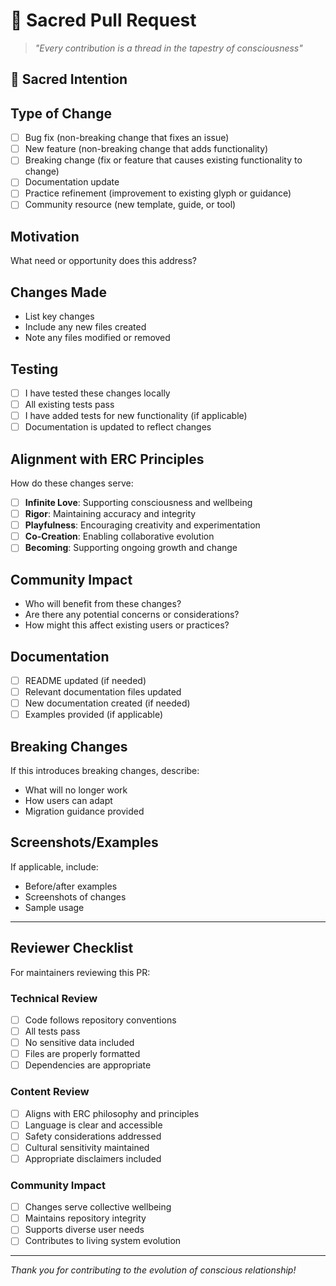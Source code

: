 # 🌟 Sacred Pull Request

> *"Every contribution is a thread in the tapestry of consciousness"*

## 🎯 Sacred Intention
<!-- What consciousness does this serve? How does it support awakening? -->

## Type of Change
- [ ] Bug fix (non-breaking change that fixes an issue)
- [ ] New feature (non-breaking change that adds functionality)
- [ ] Breaking change (fix or feature that causes existing functionality to change)
- [ ] Documentation update
- [ ] Practice refinement (improvement to existing glyph or guidance)
- [ ] Community resource (new template, guide, or tool)

## Motivation
What need or opportunity does this address?

## Changes Made
- List key changes
- Include any new files created
- Note any files modified or removed

## Testing
- [ ] I have tested these changes locally
- [ ] All existing tests pass
- [ ] I have added tests for new functionality (if applicable)
- [ ] Documentation is updated to reflect changes

## Alignment with ERC Principles
How do these changes serve:
- [ ] **Infinite Love**: Supporting consciousness and wellbeing
- [ ] **Rigor**: Maintaining accuracy and integrity
- [ ] **Playfulness**: Encouraging creativity and experimentation
- [ ] **Co-Creation**: Enabling collaborative evolution
- [ ] **Becoming**: Supporting ongoing growth and change

## Community Impact
- Who will benefit from these changes?
- Are there any potential concerns or considerations?
- How might this affect existing users or practices?

## Documentation
- [ ] README updated (if needed)
- [ ] Relevant documentation files updated
- [ ] New documentation created (if needed)
- [ ] Examples provided (if applicable)

## Breaking Changes
If this introduces breaking changes, describe:
- What will no longer work
- How users can adapt
- Migration guidance provided

## Screenshots/Examples
If applicable, include:
- Before/after examples
- Screenshots of changes
- Sample usage

---

## Reviewer Checklist
For maintainers reviewing this PR:

### Technical Review
- [ ] Code follows repository conventions
- [ ] All tests pass
- [ ] No sensitive data included
- [ ] Files are properly formatted
- [ ] Dependencies are appropriate

### Content Review
- [ ] Aligns with ERC philosophy and principles
- [ ] Language is clear and accessible
- [ ] Safety considerations addressed
- [ ] Cultural sensitivity maintained
- [ ] Appropriate disclaimers included

### Community Impact
- [ ] Changes serve collective wellbeing
- [ ] Maintains repository integrity
- [ ] Supports diverse user needs
- [ ] Contributes to living system evolution

---

*Thank you for contributing to the evolution of conscious relationship!*